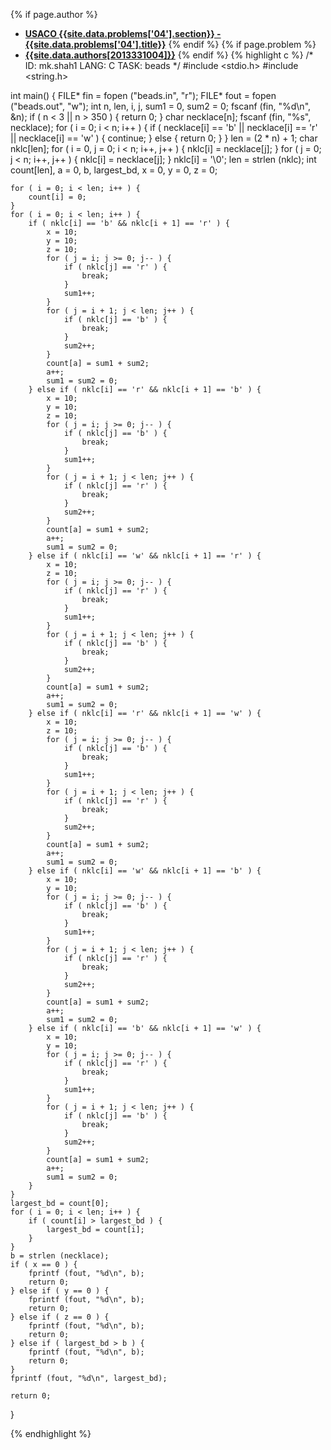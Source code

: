 <a name="2013331004.04"></a>

{% if page.author %}
- **[USACO {{site.data.problems['04'].section}} - {{site.data.problems['04'].title}}]({{site.baseurl}}/problem/04)**
{% endif %}
{% if page.problem %}
- **[{{site.data.authors[2013331004]}}]({{site.baseurl}}/author/2013331004)**
{% endif %}
{% highlight c %}
/*
ID: mk.shah1
LANG: C
TASK: beads
*/
#include <stdio.h>
#include <string.h>

int main() {
    FILE* fin  = fopen ("beads.in", "r");
    FILE* fout = fopen ("beads.out", "w");
    int n, len, i, j, sum1 = 0, sum2 = 0;
    fscanf (fin, "%d\n", &n);
    if ( n < 3 || n > 350 ) {
        return 0;
    }
    char necklace[n];
    fscanf (fin, "%s", necklace);
    for ( i = 0; i < n; i++ ) {
        if ( necklace[i] == 'b' || necklace[i] == 'r' || necklace[i] == 'w' ) {
            continue;
        } else {
            return 0;
        }
    }
    len = (2 * n) + 1;
    char nklc[len];
    for ( i = 0, j = 0; i < n; i++, j++ ) {
        nklc[i] = necklace[j];
    }
    for ( j = 0; j < n; i++, j++ ) {
        nklc[i] = necklace[j];
    }
    nklc[i] = '\0';
    len = strlen (nklc);
    int count[len], a = 0, b, largest_bd, x = 0, y = 0, z = 0;

    for ( i = 0; i < len; i++ ) {
        count[i] = 0;
    }
    for ( i = 0; i < len; i++ ) {
        if ( nklc[i] == 'b' && nklc[i + 1] == 'r' ) {
            x = 10;
            y = 10;
            z = 10;
            for ( j = i; j >= 0; j-- ) {
                if ( nklc[j] == 'r' ) {
                    break;
                }
                sum1++;
            }
            for ( j = i + 1; j < len; j++ ) {
                if ( nklc[j] == 'b' ) {
                    break;
                }
                sum2++;
            }
            count[a] = sum1 + sum2;
            a++;
            sum1 = sum2 = 0;
        } else if ( nklc[i] == 'r' && nklc[i + 1] == 'b' ) {
            x = 10;
            y = 10;
            z = 10;
            for ( j = i; j >= 0; j-- ) {
                if ( nklc[j] == 'b' ) {
                    break;
                }
                sum1++;
            }
            for ( j = i + 1; j < len; j++ ) {
                if ( nklc[j] == 'r' ) {
                    break;
                }
                sum2++;
            }
            count[a] = sum1 + sum2;
            a++;
            sum1 = sum2 = 0;
        } else if ( nklc[i] == 'w' && nklc[i + 1] == 'r' ) {
            x = 10;
            z = 10;
            for ( j = i; j >= 0; j-- ) {
                if ( nklc[j] == 'r' ) {
                    break;
                }
                sum1++;
            }
            for ( j = i + 1; j < len; j++ ) {
                if ( nklc[j] == 'b' ) {
                    break;
                }
                sum2++;
            }
            count[a] = sum1 + sum2;
            a++;
            sum1 = sum2 = 0;
        } else if ( nklc[i] == 'r' && nklc[i + 1] == 'w' ) {
            x = 10;
            z = 10;
            for ( j = i; j >= 0; j-- ) {
                if ( nklc[j] == 'b' ) {
                    break;
                }
                sum1++;
            }
            for ( j = i + 1; j < len; j++ ) {
                if ( nklc[j] == 'r' ) {
                    break;
                }
                sum2++;
            }
            count[a] = sum1 + sum2;
            a++;
            sum1 = sum2 = 0;
        } else if ( nklc[i] == 'w' && nklc[i + 1] == 'b' ) {
            x = 10;
            y = 10;
            for ( j = i; j >= 0; j-- ) {
                if ( nklc[j] == 'b' ) {
                    break;
                }
                sum1++;
            }
            for ( j = i + 1; j < len; j++ ) {
                if ( nklc[j] == 'r' ) {
                    break;
                }
                sum2++;
            }
            count[a] = sum1 + sum2;
            a++;
            sum1 = sum2 = 0;
        } else if ( nklc[i] == 'b' && nklc[i + 1] == 'w' ) {
            x = 10;
            y = 10;
            for ( j = i; j >= 0; j-- ) {
                if ( nklc[j] == 'r' ) {
                    break;
                }
                sum1++;
            }
            for ( j = i + 1; j < len; j++ ) {
                if ( nklc[j] == 'b' ) {
                    break;
                }
                sum2++;
            }
            count[a] = sum1 + sum2;
            a++;
            sum1 = sum2 = 0;
        }
    }
    largest_bd = count[0];
    for ( i = 0; i < len; i++ ) {
        if ( count[i] > largest_bd ) {
            largest_bd = count[i];
        }
    }
    b = strlen (necklace);
    if ( x == 0 ) {
        fprintf (fout, "%d\n", b);
        return 0;
    } else if ( y == 0 ) {
        fprintf (fout, "%d\n", b);
        return 0;
    } else if ( z == 0 ) {
        fprintf (fout, "%d\n", b);
        return 0;
    } else if ( largest_bd > b ) {
        fprintf (fout, "%d\n", b);
        return 0;
    }
    fprintf (fout, "%d\n", largest_bd);

    return 0;
}

{% endhighlight %}
